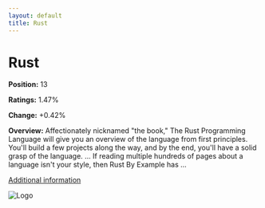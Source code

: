 ```yaml
---
layout: default
title: Rust
---
```


# Rust

**Position:** 13

**Ratings:** 1.47%

**Change:** +0.42%

**Overview:** Affectionately nicknamed "the book," The Rust Programming Language will give you an overview of the language from first principles. You'll build a few projects along the way, and by the end, you'll have a solid grasp of the language. ... If reading multiple hundreds of pages about a language isn't your style, then Rust By Example has ...

[Additional information](https://www.rust-lang.org/learn)

![Logo](https://www.vhv.rs/dpng/d/415-4150318_rust-programming-language-logo-hd-png-download.png)
